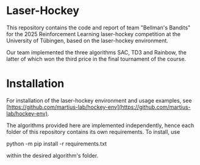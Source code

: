 # Laser-Hockey

This repository contains the code and report of team "Bellman's Bandits" for the 2025 Reinforcement Learning laser-hockey competition at the University of Tübingen, based on the laser-hockey environment.

Our team implemented the three algorithms SAC, TD3 and Rainbow, the latter of which won the third price in the final tournament of the course.

# Installation

For installation of the laser-hockey environment and usage examples, see [https://github.com/martius-lab/hockey-env](https://github.com/martius-lab/hockey-env).

The algorithms provided here are implemented independently, hence each folder of this repository contains its own requirements. To install, use

  python -m pip install -r requirements.txt

within the desired algorithm's folder.
